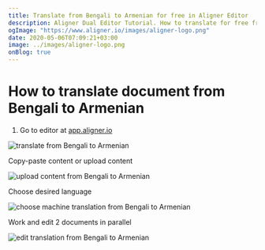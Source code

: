 ```yaml
---
title: Translate from Bengali to Armenian for free in Aligner Editor
description: Aligner Dual Editor Tutorial. How to translate for free from Bengali to Armenian. Aligner is multilingual document management platform. 
ogImage: "https://www.aligner.io/images/aligner-logo.png"
date: 2020-05-06T07:09:21+03:00
image: ../images/aligner-logo.png
onBlog: true
---
```


# How to translate document from Bengali to Armenian

1. Go to editor at [app.aligner.io](https://app.aligner.io "Aligner App web page")

![translate from Bengali to Armenian](../aligner-blank-editor.png "translate from Bengali to Armenian")

Copy-paste content or upload content

![upload content from Bengali to Armenian](../aligner-uploaded-document.png "upload content from Bengali to Armenian")

Choose desired language

![choose machine translation from Bengali to Armenian](../aligner-language-dropdown.png "choose machine translation from Bengali to Armenian")

Work and edit 2 documents in parallel

![edit translation from Bengali to Armenian](../aligner-double-sitded-editor.png "edit translation from Bengali to Armenian")


